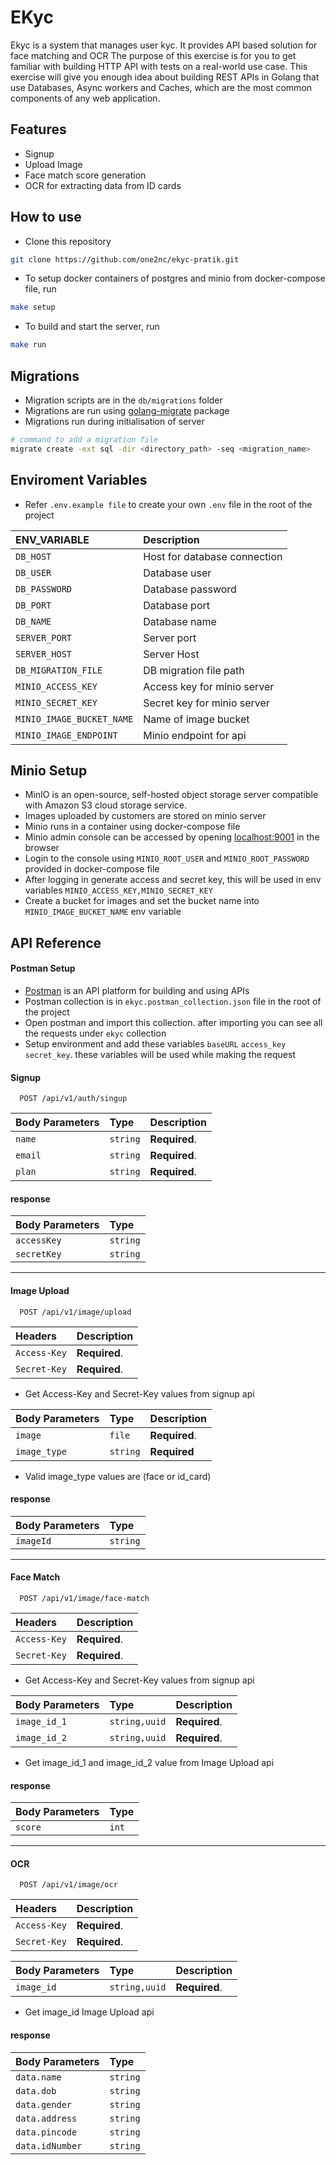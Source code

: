 # EKyc
Ekyc is a system that manages user kyc. It provides API based solution for face matching and OCR 
The purpose of this exercise is for you to get familiar with building HTTP API with tests on a real-world use case. This exercise will give you enough idea about building REST APIs in Golang that use Databases, Async workers and Caches, which are the most common components of any web application.

## Features

- Signup
- Upload Image
- Face match score generation
- OCR for extracting data from ID cards

## How to use
- Clone this repository 
```sh
git clone https://github.com/one2nc/ekyc-pratik.git
```
- To setup docker containers of postgres and minio from docker-compose file, run

```sh
make setup
```
- To build and start the server, run
```sh
make run
```


## Migrations
- Migration scripts are in the `db/migrations` folder
- Migrations are run using [golang-migrate](https://pkg.go.dev/github.com/golang-migrate/migrate/v4) package
- Migrations run during initialisation of server
```sh
# command to add a migration file
migrate create -ext sql -dir <directory_path> -seq <migration_name>
```

## Enviroment Variables
- Refer `.env.example file` to create your own `.env` file in the root of the project

| ENV_VARIABLE | Description |
| :-------- | :------------------------- |
| `DB_HOST` | Host for database connection 
| `DB_USER` | Database user
| `DB_PASSWORD` | Database password
| `DB_PORT` | Database port
| `DB_NAME` | Database name
| `SERVER_PORT` | Server port
| `SERVER_HOST` | Server Host
| `DB_MIGRATION_FILE` | DB migration file path
| `MINIO_ACCESS_KEY` | Access key for minio server
| `MINIO_SECRET_KEY` | Secret key for minio server
| `MINIO_IMAGE_BUCKET_NAME` | Name of image bucket
| `MINIO_IMAGE_ENDPOINT` | Minio endpoint for api

## Minio Setup
- MinIO is an open-source, self-hosted object storage server compatible with Amazon S3 cloud storage service.
- Images uploaded by customers are stored on minio server
- Minio runs in a container using docker-compose file
- Minio admin console can be accessed by opening [localhost:9001](http://localhost:9001) in the browser
- Login to the console using `MINIO_ROOT_USER` and `MINIO_ROOT_PASSWORD` provided in docker-compose file
- After logging in generate access and secret key, this will be used in env variables `MINIO_ACCESS_KEY,MINIO_SECRET_KEY`
- Create a bucket for images and set the bucket name into `MINIO_IMAGE_BUCKET_NAME` env variable


## API Reference
#### Postman Setup
- [Postman](https://www.postman.com/) is an API platform for building and using APIs
- Postman collection is in  `ekyc.postman_collection.json` file in the root of the project
- Open postman and import this collection. after importing you can see all the requests under `ekyc` collection
- Setup environment and add these variables `baseURL` `access_key` `secret_key`. these variables will be used while making the request

#### Signup

```http
  POST /api/v1/auth/singup
```
| Body Parameters | Type     | Description                |
| :-------- | :------- | :------------------------- |
| `name` | `string` | **Required**. |
| `email` | `string` | **Required**. |
| `plan` | `string` | **Required**. |
#### response
| Body Parameters | Type     | 
| :-------- | :------- |
| `accessKey` | `string` |  
| `secretKey` | `string` |  

---

#### Image Upload

```http
  POST /api/v1/image/upload
```
| Headers | Description     
| :-------- | :------- |
| `Access-Key` |  **Required**. |
| `Secret-Key` |  **Required**. |
- Get Access-Key and Secret-Key values from signup api

| Body Parameters | Type     | Description                |
| :-------- | :------- | :------------------------- |
| `image` | `file` | **Required**. |
| `image_type` | `string` | **Required**|
- Valid image_type values are (face or id_card)

#### response
| Body Parameters | Type     | 
| :-------- | :------- | 
| `imageId` | `string` |  

---
#### Face Match

```http
  POST /api/v1/image/face-match
```
| Headers | Description     
| :-------- | :------- |
| `Access-Key` |  **Required**. |
| `Secret-Key` |  **Required**. |
- Get Access-Key and Secret-Key values from signup api

| Body Parameters | Type     | Description                |
| :-------- | :------- | :------------------------- |
| `image_id_1` | `string,uuid` | **Required**. |
| `image_id_2` | `string,uuid` | **Required**. |
- Get image_id_1 and image_id_2 value from Image Upload api

#### response
| Body Parameters | Type|
| :-------- | :------- |
| `score` | `int` |  |
---
#### OCR 
```http
  POST /api/v1/image/ocr
```
| Headers | Description     
| :-------- | :------- |
| `Access-Key` |  **Required**. |
| `Secret-Key` |  **Required**. |

| Body Parameters | Type     | Description                |
| :-------- | :------- | :------------------------- |
| `image_id` | `string,uuid` | **Required**. |
- Get image_id Image Upload api

#### response
| Body Parameters | Type     |
| :-------- | :------- | 
| `data.name` | `string` |  
| `data.dob` | `string` |
| `data.gender` | `string` |
| `data.address` | `string` |
| `data.pincode` | `string` |
| `data.idNumber` | `string` |
